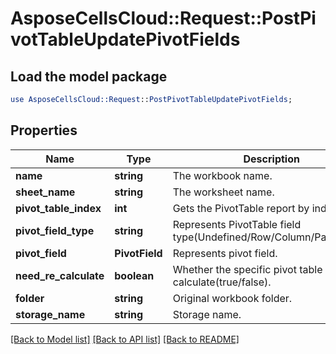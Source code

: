 # AsposeCellsCloud::Request::PostPivotTableUpdatePivotFields 

## Load the model package
```perl
use AsposeCellsCloud::Request::PostPivotTableUpdatePivotFields;
```

## Properties
Name | Type | Description | Notes
------------ | ------------- | ------------- | -------------
**name** | **string** | The workbook name. |
**sheet_name** | **string** | The worksheet name. |
**pivot_table_index** | **int** | Gets the PivotTable report by index. |
**pivot_field_type** | **string** | Represents PivotTable field type(Undefined/Row/Column/Page/Data). |
**pivot_field** | **PivotField** | Represents pivot field. |
**need_re_calculate** | **boolean** | Whether the specific pivot table calculate(true/false). |
**folder** | **string** | Original workbook folder. |
**storage_name** | **string** | Storage name. |  

[[Back to Model list]](../README.md#documentation-for-requests) [[Back to API list]](../README.md#documentation-for-api-endpoints) [[Back to README]](../README.md)

